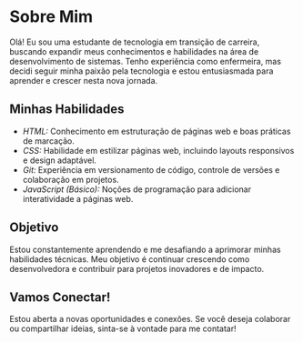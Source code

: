 # Sobre Mim

Olá! Eu sou uma estudante de tecnologia em transição de carreira, buscando expandir meus conhecimentos e habilidades na área de desenvolvimento de sistemas. Tenho experiência como enfermeira, mas decidi seguir minha paixão pela tecnologia e estou entusiasmada para aprender e crescer nesta nova jornada.

## Minhas Habilidades

- *HTML:* Conhecimento em estruturação de páginas web e boas práticas de marcação.
- *CSS:* Habilidade em estilizar páginas web, incluindo layouts responsivos e design adaptável.
- *Git:* Experiência em versionamento de código, controle de versões e colaboração em projetos.
- *JavaScript (Básico):* Noções de programação para adicionar interatividade a páginas web.

## Objetivo

Estou constantemente aprendendo e me desafiando a aprimorar minhas habilidades técnicas. Meu objetivo é continuar crescendo como desenvolvedora e contribuir para projetos inovadores e de impacto.

## Vamos Conectar!

Estou aberta a novas oportunidades e conexões. Se você deseja colaborar ou compartilhar ideias, sinta-se à vontade para me contatar!
